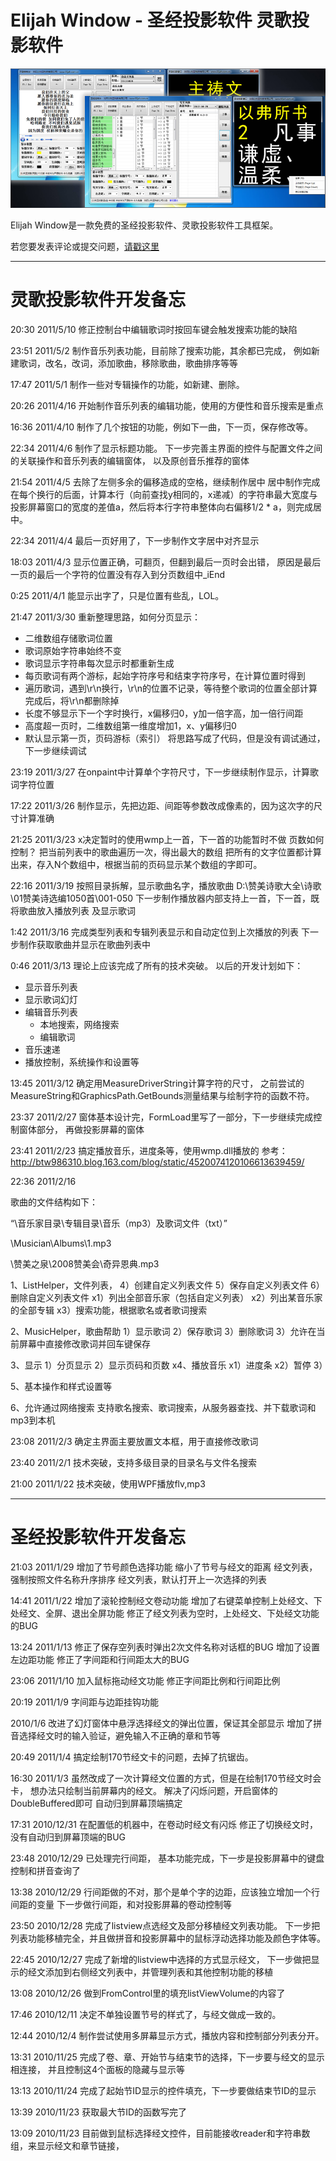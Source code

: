 ﻿# Elijah Window - 圣经投影软件 灵歌投影软件

![image](https://github.com/ElijahLabs/elijah_window/raw/master/screenshot1.png)

Elijah Window是一款免费的圣经投影软件、灵歌投影软件工具框架。

若您要发表评论或提交问题，[请戳这里](https://github.com/ElijahLabs/elijah_window/issues)

-----


# 灵歌投影软件开发备忘


20:30 2011/5/10
修正控制台中编辑歌词时按回车键会触发搜索功能的缺陷

23:51 2011/5/2
制作音乐列表功能，目前除了搜索功能，其余都已完成，
例如新建歌词，改名，改词，添加歌曲，移除歌曲，歌曲排序等等

17:47 2011/5/1
制作一些对专辑操作的功能，如新建、删除。

20:26 2011/4/16
开始制作音乐列表的编辑功能，使用的方便性和音乐搜索是重点

16:36 2011/4/10
制作了几个按钮的功能，例如下一曲，下一页，保存修改等。

22:34 2011/4/6
制作了显示标题功能。
下一步完善主界面的控件与配置文件之间的关联操作和音乐列表的编辑窗体，
以及原创音乐推荐的窗体

21:54 2011/4/5
去除了左侧多余的偏移造成的空格，继续制作居中
居中制作完成
在每个换行的后面，计算本行（向前查找y相同的，x递减）的字符串最大宽度与
投影屏幕窗口的宽度的差值a，然后将本行字符串整体向右偏移1/2 * a，则完成居中。

22:34 2011/4/4
最后一页好用了，下一步制作文字居中对齐显示

18:03 2011/4/3
显示位置正确，可翻页，但翻到最后一页时会出错，
原因是最后一页的最后一个字符的位置没有存入到分页数组中_iEnd

0:25 2011/4/1
能显示出字了，只是位置有些乱，LOL。


21:47 2011/3/30
重新整理思路，如何分页显示：
- 二维数组存储歌词位置
- 歌词原始字符串始终不变
- 歌词显示字符串每次显示时都重新生成
- 每页歌词有两个游标，起始字符序号和结束字符序号，在计算位置时得到
- 遍历歌词，遇到\r\n换行，\r\n的位置不记录，等待整个歌词的位置全部计算完成后，将\r\n都删除掉
- 长度不够显示下一个字时换行，x偏移归0，y加一倍字高，加一倍行间距
- 高度超一页时，二维数组第一维度增加1，x、y偏移归0
- 默认显示第一页，页码游标（索引）
将思路写成了代码，但是没有调试通过，下一步继续调试


23:19 2011/3/27
在onpaint中计算单个字符尺寸，下一步继续制作显示，计算歌词字符位置

17:22 2011/3/26
制作显示，先把边距、间距等参数改成像素的，因为这次字的尺寸计算准确

21:25 2011/3/23
x决定暂时的使用wmp上一首，下一首的功能暂时不做
页数如何控制？
把当前列表中的歌曲遍历一次，得出最大的数组
把所有的文字位置都计算出来，存入N个数组中，根据当前的页码显示某个数组的字即可。

22:16 2011/3/19
按照目录拆解，显示歌曲名字，播放歌曲
D:\赞美诗歌大全\诗歌\01赞美诗选编1050首\001-050
下一步制作播放器内部支持上一首，下一首，既将歌曲放入播放列表
及显示歌词

1:42 2011/3/16
完成类型列表和专辑列表显示和自动定位到上次播放的列表
下一步制作获取歌曲并显示在歌曲列表中

0:46 2011/3/13
理论上应该完成了所有的技术突破。
以后的开发计划如下：
- 显示音乐列表
- 显示歌词幻灯
- 编辑音乐列表
  - 本地搜索，网络搜索
  - 编辑歌词
- 音乐速递
- 播放控制，系统操作和设置等


13:45 2011/3/12
确定用MeasureDriverString计算字符的尺寸，
之前尝试的MeasureString和GraphicsPath.GetBounds测量结果与绘制字符的函数不符。

23:37 2011/2/27
窗体基本设计完，FormLoad里写了一部分，下一步继续完成控制窗体部分，
再做投影屏幕的窗体

23:41 2011/2/23
搞定播放音乐，进度条等，使用wmp.dll播放的
参考：
http://btw986310.blog.163.com/blog/static/4520074120106613639459/


22:36 2011/2/16

歌曲的文件结构如下：

“\音乐家目录\专辑目录\音乐（mp3）及歌词文件（txt）”

\Musician\Albums\1.mp3

\赞美之泉\2008赞美会\奇异恩典.mp3


1、ListHelper，文件列表，
4）创建自定义列表文件
5）保存自定义列表文件
6）删除自定义列表文件
x1）列出全部音乐家（包括自定义列表）
x2）列出某音乐家的全部专辑
x3）搜索功能，根据歌名或者歌词搜索

2、MusicHelper，歌曲帮助
1）显示歌词
2）保存歌词
3）删除歌词
3）允许在当前屏幕中直接修改歌词并回车键保存

3、显示
1）分页显示
2）显示页码和页数
x4、播放音乐
x1）进度条
x2）暂停
3）

5、基本操作和样式设置等

6、允许通过网络搜索
支持歌名搜索、歌词搜索，从服务器查找、并下载歌词和mp3到本机


23:08 2011/2/3
确定主界面主要放置文本框，用于直接修改歌词

23:40 2011/2/1
技术突破，支持多级目录的目录名与文件名搜索

21:00 2011/1/22
技术突破，使用WPF播放flv,mp3


-----

# 圣经投影软件开发备忘


21:03 2011/1/29
增加了节号颜色选择功能
缩小了节号与经文的距离
经文列表，强制按照文件名称升序排序
经文列表，默认打开上一次选择的列表

14:41 2011/1/22
增加了滚轮控制经文卷动功能
增加了右键菜单控制上处经文、下处经文、全屏、退出全屏功能
修正了经文列表为空时，上处经文、下处经文功能的BUG

13:24 2011/1/13
修正了保存空列表时弹出2次文件名称对话框的BUG
增加了设置左边距功能
修正了字间距和行间距太大的BUG

23:06 2011/1/10
加入鼠标拖动经文功能
修正字间距比例和行间距比例

20:19 2011/1/9
字间距与边距挂钩功能

2010/1/6
改进了幻灯窗体中悬浮选择经文的弹出位置，保证其全部显示
增加了拼音选择经文时的输入验证，避免输入不正确的章和节等

20:49 2011/1/4
搞定绘制170节经文卡的问题，去掉了抗锯齿。

16:30 2011/1/3
虽然改成了一次计算经文位置的方式，但是在绘制170节经文时会卡，
想办法只绘制当前屏幕内的经文。
解决了闪烁问题，开启窗体的DoubleBuffered即可
自动归到屏幕顶端搞定

17:31 2010/12/31
在配置低的机器中，在卷动时经文有闪烁
修正了切换经文时，没有自动归到屏幕顶端的BUG

23:48 2010/12/29
已处理完行间距，
基本功能完成，下一步是投影屏幕中的键盘控制和拼音查询了

13:38 2010/12/29
行间距做的不对，那个是单个字的边距，应该独立增加一个行间距的变量
下一步做行间距，和对投影屏幕的卷动控制等

23:50 2010/12/28
完成了listview点选经文及部分移植经文列表功能。
下一步把列表功能移植完全，并且做拼音和投影屏幕中的鼠标浮动选择功能及颜色字体等。

22:45 2010/12/27
完成了新增的listview中选择的方式显示经文，
下一步做把显示的经文添加到右侧经文列表中，并管理列表和其他控制功能的移植

13:08 2010/12/26
做到FromControl里的填充listViewVolume的内容了

17:46 2010/12/11
决定不单独设置节号的样式了，与经文做成一致的。

12:44 2010/12/4
制作尝试使用多屏幕显示方式，播放内容和控制部分列表分开。

13:31 2010/11/25
完成了卷、章、开始节与结束节的选择，下一步要与经文的显示相连接，
并且控制这4个面板的隐藏与显示等

13:13 2010/11/24
完成了起始节ID显示的控件填充，下一步要做结束节ID的显示

13:39 2010/11/23
获取最大节ID的函数写完了

13:09 2010/11/23
目前做到鼠标选择经文控件，目前能接收reader和字符串数组，来显示经文和章节链接，
